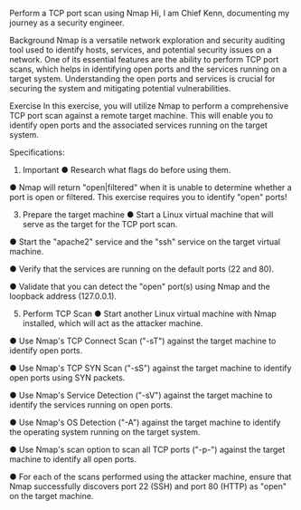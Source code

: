 Perform a TCP port scan using Nmap
Hi, I am Chief Kenn, documenting my journey as a security engineer.


Background
Nmap is a versatile network exploration and security auditing tool used to identify hosts, services, and potential security issues on a network. One of its essential
features are the ability to perform TCP port scans, which helps in identifying open ports and the services running on a target system.
Understanding the open ports and services is crucial for securing the system and mitigating potential vulnerabilities.

Exercise
In this exercise, you will utilize Nmap to perform a comprehensive TCP port scan against a remote target machine. This will enable you to identify open ports and
the associated services running on the target system.

Specifications:
1. Important
● Research what flags do before using them.

● Nmap will return "open|filtered" when it is unable to determine whether a port is open or filtered. This exercise requires you to identify "open" ports!

3. Prepare the target machine
● Start a Linux virtual machine that will serve as the target for the TCP port scan.

● Start the "apache2" service and the "ssh" service on the target virtual machine.

● Verify that the services are running on the default ports (22 and 80).

● Validate that you can detect the "open" port(s) using Nmap and the loopback address (127.0.0.1). 


5. Perform TCP Scan
● Start another Linux virtual machine with Nmap installed, which will act as the attacker machine.

● Use Nmap's TCP Connect Scan ("-sT") against the target machine to identify open ports.

● Use Nmap's TCP SYN Scan ("-sS") against the target machine to identify open ports using SYN packets.

● Use Nmap's Service Detection ("-sV") against the target machine to identify the services running on open ports.

● Use Nmap's OS Detection ("-A") against the target machine to identify the operating system running on the target system.

● Use Nmap's scan option to scan all TCP ports ("-p-") against the target machine to identify all open ports.

● For each of the scans performed using the attacker machine, ensure that Nmap successfully discovers port 22 (SSH) and port 80 (HTTP)
as "open" on the target machine.
<!---
ChiefKenn/ChiefKenn is a ✨ special ✨ repository because its `README.md` (this file) appears on your GitHub profile.
You can click the Preview link to take a look at your changes.
--->
